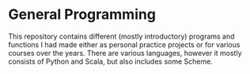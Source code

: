 # General Programming
This repository contains different (mostly introductory) programs and functions I had made either as personal practice projects or for various courses over the years. There are various languages, however it mostly consists of Python and Scala, but also includes some Scheme.
